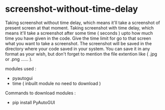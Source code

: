# screenshot-without-time-delay
Taking screenshot without time delay, which means it'll take a screenshot of present screen at that moment. 
Taking screenshot with time delay, which means it'll take a screenshot after some time ( seconds ) upto how much time you have given in the code.
Give the time limit for go to that screen what you want to take a screenshot.
The screenshot will be saved in the directory where your code saved in your system.
You can save it in any format as your wish, but don't forget to mention the file extention like ( .jpg or .png ...... ).

modules used :
  - pyautogui
  - time  ( inbuilt module no need to download )

Commands to download modules :
  - pip install PyAutoGUI
